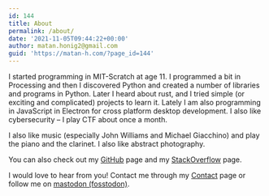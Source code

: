 ```yaml
---
id: 144
title: About
permalink: /about/
date: '2021-11-05T09:44:22+00:00'
author: matan.honig2@gmail.com
guid: 'https://matan-h.com/?page_id=144'
---
```

I started programming in MIT-Scratch at age 11. I programmed a bit in Processing and then I discovered Python and created a number of libraries and programs in Python. Later I heard about rust, and I tried simple (or exciting and complicated) projects to learn it. Lately I am also programming in JavaScript in Electron for cross platform desktop development. I also like cybersecurity – I play CTF about once a month.

I also like music (especially John Williams and Michael Giacchino) and play the piano and the clarinet. I also like abstract photography.

You can also check out my [GitHub](https://github.com/matan-h) page and my [StackOverflow](https://stackoverflow.com/users/12269724/matan-h) page.

I would love to hear from you! Contact me through my [Contact](https://matan-h.com/contact/) page or follow me on [mastodon (fosstodon)](https://fosstodon.org/@matan_h).